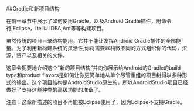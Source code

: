 ##Gradle和新项目结构

在前一章节中展示了如何使用Gradle，以及Android Gradle插件，用命令行,Eclipse，ItelliJ IDEA,Ant等等构建项目。

虽然传统的项目目录结构能用，它并不能让发挥Android Gradle插件的全部能量。为了利用新构建系统的灵活性,你将需要以稍微不同的方式组织你的代码，资源，资产以及相关的文件。

这章会扼要地介绍这个“新的项目结构”并向你展示给Android的Gradle的build type和product flavors是如何让你更简单地从单个尽管重组的项目树得以多种形式的输出。这个项目结构是AndroidStudio原生的，所以AndroidStudio项目已经做好了支持这些种类的高级功能的准备了。

注意：这章所描述的项目不再能被Eclipse使用了，因为Eclipse不支持Gradle。
